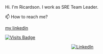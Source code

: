 Hi. I'm Ricardson. I work as SRE Team Leader.

📫 How to reach me?

[my linkedin](https://www.linkedin.com/in/ricardson/)

[![Visits Badge](https://badges.pufler.dev/visits/r1williams/r1williams)](https://badges.pufler.dev)

<p align="center">
    <a href="https://www.linkedin.com/in/alwinrwang" target="_blank"><img alt="LinkedIn" src="https://img.shields.io/badge/-LinkedIn-0077B5?style=flat-square&logo=Linkedin&logoColor=white"></a>
    
</p>


<!--
**r1williams/r1williams** is a ✨ _special_ ✨ repository because its `README.md` (this file) appears on your GitHub profile.


